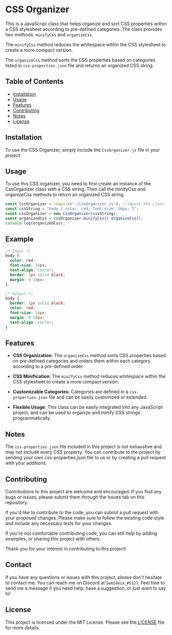 # CSS Organizer

This is a JavaScript class that helps organize and sort CSS properties within a CSS stylesheet according to pre-defined categories. The class provides two methods: `minifyCss` and `organizeCss`.

The `minifyCss` method reduces the whitespace within the CSS stylesheet to create a more compact version.

The `organizeCss` method sorts the CSS properties based on categories listed in `css-properties.json` file and returns an organized CSS string.

## Table of Contents

- [Installation](#installation)
- [Usage](#usage)
- [Features](#features)
- [Contributing](#contributing)
- [Notes](#notes)
- [License](#license)

## Installation

To use the CSS Organizer, simply include the `CssOrganizer.js` file in your project

## Usage

To use this CSS organizer, you need to first create an instance of the CssOrganizer class with a CSS string. Then call the minifyCss and organizeCss methods to return an organized CSS string.

```js
const CssOrganizer = require("./CssOrganizer.js"); //import the class
const cssString = "body { color: red; font-size: 16px; }";
const cssOrganizer = new CssOrganizer(cssString);
const organizedCss = cssOrganizer.minifyCss().organizeCss();
console.log(organizedCss);
```

## Example

```css
/* Input */
body {
  color: red;
  font-size: 16px;
  text-align: center;
  border: 1px solid black;
  margin: 0 10px;
}

/* Output */
body {
  border: 1px solid black;
  color: red;
  font-size: 16px;
  margin: 0 10px;
  text-align: center;
}
```

## Features

* **CSS Organization**: The `organizeCss` method sorts CSS properties based on pre-defined categories and orders them within each category according to a pre-defined order.

* **CSS Minification**: The `minifyCss` method reduces whitespace within the CSS stylesheet to create a more compact version.

* **Customizable Categories**: Categories are defined in a `css-properties.json` file and can be easily customized or extended.

* **Flexible Usage**: This class can be easily integrated into any JavaScript project, and can be used to organize and minify CSS strings programmatically.

## Notes

The `css-properties.json` file included in this project is not exhaustive and may not include every CSS property. You can contribute to the project by sending your own css-properties.json file to us or by creating a pull request with your additions.

## Contributing

Contributions to this project are welcome and encouraged. If you find any bugs or issues, please submit them through the Issues tab on this repository.

If you'd like to contribute to the code, you can submit a pull request with your proposed changes. Please make sure to follow the existing code style and include any necessary tests for your changes.

If you're not comfortable contributing code, you can still help by adding examples, or sharing this project with others.

Thank you for your interest in contributing to this project!

## Contact

If you have any questions or issues with this project, please don't hesitate to contact me. You can reach me on Discord at `SemIdeia_#5127`. Feel free to send me a message if you need help, have a suggestion, or just want to say hi!

## License

This project is licensed under the MIT License. Please see the [LICENSE](LICENSE) file for more details.
